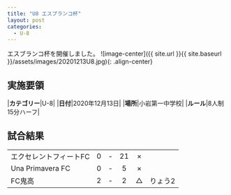 ```yaml
---
title: "U8 エスブランコ杯"
layout: post
categories:
  - U-8
---
```


エスブランコ杯を開催しました。
![image-center]({{ site.url }}{{ site.baseurl }}/assets/images/20201213U8.jpg){: .align-center}

## 実施要領

|**カテゴリー**|U-8|
|**日付**|2020年12月13日|
|**場所**|小岩第一中学校|
|**ルール**|8人制15分ハーフ|


## 試合結果

|       |    |   |    |    |       |
|:------|:--:|:-:|:--:|:--:|:------|
|エクセレントフィートFC|  0| - | 21|×||
|Una Primavera FC      |  0| - |  5|×||
|FC鬼高                |  2| - |  2|△|りょう2|

